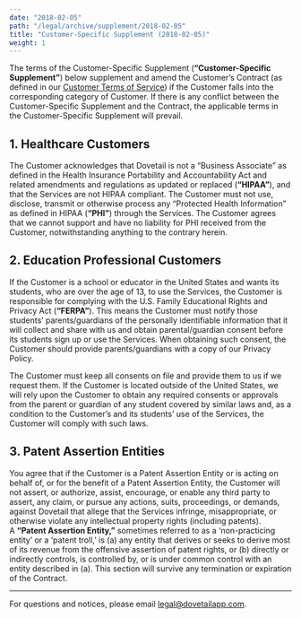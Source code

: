 ```yaml
---
date: "2018-02-05"
path: "/legal/archive/supplement/2018-02-05"
title: "Customer-Specific Supplement (2018-02-05)"
weight: 1
---
```


The terms of the Customer-Specific Supplement (**“Customer-Specific Supplement”**) below supplement and amend the Customer’s Contract (as defined in our [Customer Terms of Service](/legal/customer-terms)) if the Customer falls into the corresponding category of Customer. If there is any conflict between the Customer-Specific Supplement and the Contract, the applicable terms in the Customer-Specific Supplement will prevail.

## 1. Healthcare Customers

The Customer acknowledges that Dovetail is not a “Business Associate” as defined in the Health Insurance Portability and Accountability Act and related amendments and regulations as updated or replaced (**“HIPAA”**), and that the Services are not HIPAA compliant. The Customer must not use, disclose, transmit or otherwise process any “Protected Health Information” as defined in HIPAA (**“PHI”**) through the Services. The Customer agrees that we cannot support and have no liability for PHI received from the Customer, notwithstanding anything to the contrary herein.

## 2. Education Professional Customers

If the Customer is a school or educator in the United States and wants its students, who are over the age of 13, to use the Services, the Customer is responsible for complying with the U.S. Family Educational Rights and Privacy Act (**“FERPA”**). This means the Customer must notify those students’ parents/guardians of the personally identifiable information that it will collect and share with us and obtain parental/guardian consent before its students sign up or use the Services. When obtaining such consent, the Customer should provide parents/guardians with a copy of our Privacy Policy.

The Customer must keep all consents on file and provide them to us if we request them. If the Customer is located outside of the United States, we will rely upon the Customer to obtain any required consents or approvals from the parent or guardian of any student covered by similar laws and, as a condition to the Customer’s and its students’ use of the Services, the Customer will comply with such laws.

## 3. Patent Assertion Entities

You agree that if the Customer is a Patent Assertion Entity or is acting on behalf of, or for the benefit of a Patent Assertion Entity, the Customer will not assert, or authorize, assist, encourage, or enable any third party to assert, any claim, or pursue any actions, suits, proceedings, or demands, against Dovetail that allege that the Services infringe, misappropriate, or otherwise violate any intellectual property rights (including patents). A **“Patent Assertion Entity,”** sometimes referred to as a ‘non-practicing entity’ or a ‘patent troll,’ is (a) any entity that derives or seeks to derive most of its revenue from the offensive assertion of patent rights, or (b) directly or indirectly controls, is controlled by, or is under common control with an entity described in (a). This section will survive any termination or expiration of the Contract.

---

For questions and notices, please email [legal@dovetailapp.com](mailto:legal@dovetailapp.com).

